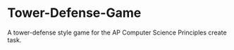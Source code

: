 # Tower-Defense-Game
A tower-defense style game for the AP Computer Science Principles create task.
